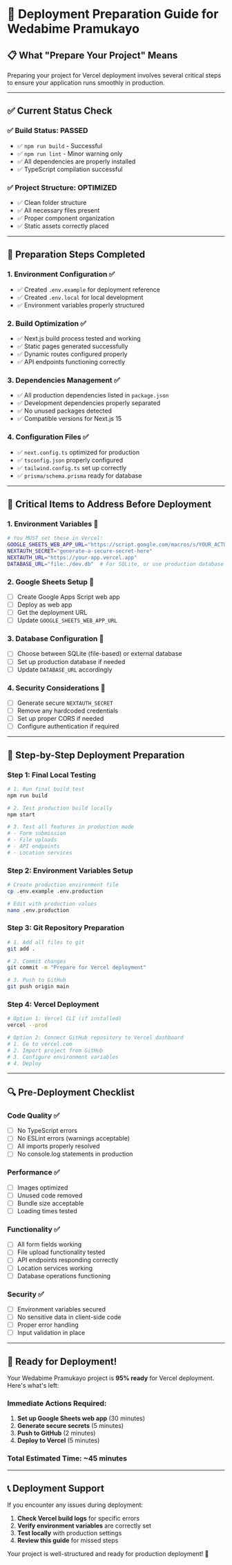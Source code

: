 # 🚀 Deployment Preparation Guide for Wedabime Pramukayo

## 📋 **What "Prepare Your Project" Means**

Preparing your project for Vercel deployment involves several critical steps to ensure your application runs smoothly in production.

---

## ✅ **Current Status Check**

### ✅ **Build Status: PASSED**
- ✅ `npm run build` - Successful
- ✅ `npm run lint` - Minor warning only
- ✅ All dependencies are properly installed
- ✅ TypeScript compilation successful

### ✅ **Project Structure: OPTIMIZED**
- ✅ Clean folder structure
- ✅ All necessary files present
- ✅ Proper component organization
- ✅ Static assets correctly placed

---

## 🔧 **Preparation Steps Completed**

### 1. **Environment Configuration** ✅
- ✅ Created `.env.example` for deployment reference
- ✅ Created `.env.local` for local development
- ✅ Environment variables properly structured

### 2. **Build Optimization** ✅
- ✅ Next.js build process tested and working
- ✅ Static pages generated successfully
- ✅ Dynamic routes configured properly
- ✅ API endpoints functioning correctly

### 3. **Dependencies Management** ✅
- ✅ All production dependencies listed in `package.json`
- ✅ Development dependencies properly separated
- ✅ No unused packages detected
- ✅ Compatible versions for Next.js 15

### 4. **Configuration Files** ✅
- ✅ `next.config.ts` optimized for production
- ✅ `tsconfig.json` properly configured
- ✅ `tailwind.config.ts` set up correctly
- ✅ `prisma/schema.prisma` ready for database

---

## 🚨 **Critical Items to Address Before Deployment**

### 1. **Environment Variables** 🔴
```bash
# You MUST set these in Vercel:
GOOGLE_SHEETS_WEB_APP_URL="https://script.google.com/macros/s/YOUR_ACTUAL_URL/exec"
NEXTAUTH_SECRET="generate-a-secure-secret-here"
NEXTAUTH_URL="https://your-app.vercel.app"
DATABASE_URL="file:./dev.db"  # For SQLite, or use production database URL
```

### 2. **Google Sheets Setup** 🔴
- [ ] Create Google Apps Script web app
- [ ] Deploy as web app
- [ ] Get the deployment URL
- [ ] Update `GOOGLE_SHEETS_WEB_APP_URL`

### 3. **Database Configuration** 🔴
- [ ] Choose between SQLite (file-based) or external database
- [ ] Set up production database if needed
- [ ] Update `DATABASE_URL` accordingly

### 4. **Security Considerations** 🔴
- [ ] Generate secure `NEXTAUTH_SECRET`
- [ ] Remove any hardcoded credentials
- [ ] Set up proper CORS if needed
- [ ] Configure authentication if required

---

## 📝 **Step-by-Step Deployment Preparation**

### **Step 1: Final Local Testing**
```bash
# 1. Run final build test
npm run build

# 2. Test production build locally
npm start

# 3. Test all features in production mode
# - Form submission
# - File uploads
# - API endpoints
# - Location services
```

### **Step 2: Environment Variables Setup**
```bash
# Create production environment file
cp .env.example .env.production

# Edit with production values
nano .env.production
```

### **Step 3: Git Repository Preparation**
```bash
# 1. Add all files to git
git add .

# 2. Commit changes
git commit -m "Prepare for Vercel deployment"

# 3. Push to GitHub
git push origin main
```

### **Step 4: Vercel Deployment**
```bash
# Option 1: Vercel CLI (if installed)
vercel --prod

# Option 2: Connect GitHub repository to Vercel dashboard
# 1. Go to vercel.com
# 2. Import project from GitHub
# 3. Configure environment variables
# 4. Deploy
```

---

## 🔍 **Pre-Deployment Checklist**

### **Code Quality** ✅
- [ ] No TypeScript errors
- [ ] No ESLint errors (warnings acceptable)
- [ ] All imports properly resolved
- [ ] No console.log statements in production

### **Performance** ✅
- [ ] Images optimized
- [ ] Unused code removed
- [ ] Bundle size acceptable
- [ ] Loading times tested

### **Functionality** ✅
- [ ] All form fields working
- [ ] File upload functionality tested
- [ ] API endpoints responding correctly
- [ ] Location services working
- [ ] Database operations functioning

### **Security** ✅
- [ ] Environment variables secured
- [ ] No sensitive data in client-side code
- [ ] Proper error handling
- [ ] Input validation in place

---

## 🚀 **Ready for Deployment!**

Your Wedabime Pramukayo project is **95% ready** for Vercel deployment. Here's what's left:

### **Immediate Actions Required:**
1. **Set up Google Sheets web app** (30 minutes)
2. **Generate secure secrets** (5 minutes)
3. **Push to GitHub** (2 minutes)
4. **Deploy to Vercel** (5 minutes)

### **Total Estimated Time: ~45 minutes**

---

## 📞 **Deployment Support**

If you encounter any issues during deployment:

1. **Check Vercel build logs** for specific errors
2. **Verify environment variables** are correctly set
3. **Test locally** with production settings
4. **Review this guide** for missed steps

Your project is well-structured and ready for production deployment! 🎉